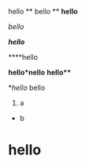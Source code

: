 hello **
bello **
**hello**

*bello*

***hello***

****hello

**hello*nello**
__hello**__

**hello* bello

1. a

* b

# hello
